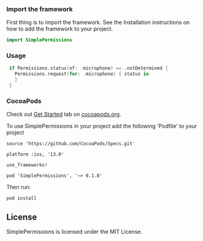 ### Import the framework

First thing is to import the framework. See the Installation instructions on how to add the framework to your project.

```swift
import SimplePermissions
```

### Usage

```swift
 if Permissions.status(of: .microphone) == .notDetermined {
   Permissions.request(for: .microphone) { status in                                print("Status of microphone permission: \(status)")
   }
 }
```

### CocoaPods

Check out [Get Started](http://cocoapods.org/) tab on [cocoapods.org](http://cocoapods.org/).

To use SimplePermissions in your project add the following 'Podfile' to your project

```
source 'https://github.com/CocoaPods/Specs.git'

platform :ios, '13.0'

use_frameworks!

pod 'SimplePermissions', '~> 0.1.0'
```

Then run:

```
pod install
```

## License

SimplePermissions is licensed under the MIT License.

